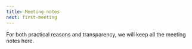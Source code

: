 ```yaml
---
title: Meeting notes
next: first-meeting
---
```


For both practical reasons and transparency, we will keep all the meeting notes here.
